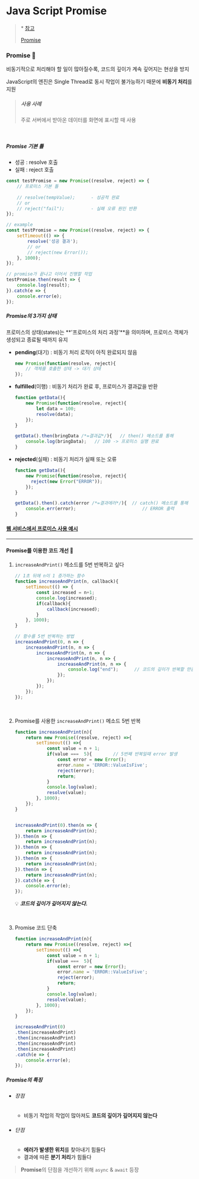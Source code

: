 # Java Script Promise

> \* [참고](https://learnjs.vlpt.us/async/)
>
> [Promise](https://joshua1988.github.io/web-development/javascript/promise-for-beginners/)

### Promise 🧲

비동기적으로 처리해야 할 일이 많아질수록, 코드의 깊이가 계속 깊어지는 현상을 방지

JavaScript의 엔진은 Single Thread로 동시 작업이 불가능하기 때문에 **비동기 처리**를 지원

> ##### 사용 사례
>
> 주로 서버에서 받아온 데이터를 화면에 표시할 때 사용

<br>

##### Promise 기본 틀

- 성공 : resolve 호출
- 실패 : reject 호출

```javascript
const testPromise = new Promise((resolve, reject) => {
    // 프로미스 기본 틀
    
    // resolve(tempValue); 		- 성공적 완료
    // or
    // reject("fail");			- 실패 오류 원인 반환
});

// example
const testPromise = new Promise((resolve, reject) => {
    setTimeout(() => {
        resolve('성공 결과');
        // or
        // reject(new Error());
    }, 1000);
});

// promise가 끝나고 이어서 진행할 작업
testPromise.then(result => {
    console.log(result);
}).catch(e => {
    console.error(e);
});
```



##### Promise의 3가지 상태

프로미스의 상태(states)는 **'프로미스의 처리 과정'**을 의미하며, 프로미스 객체가 생성되고 종료될 때까지 유지

- **pending**(대기) : 비동기 처리 로직이 아직 완료되지 않음

  ```javascript
  new Promise(function(resolve, reject){
      // 객체를 호출한 상태 -> 대기 상태
  });
  ```

- **fulfilled**(이행) : 비동기 처리가 완료 후, 프로미스가 결과값을 반환

  ```javascript
  function getData(){
      new Promise(function(resolve, reject){
          let data = 100;
          resolve(data);
      });
  }
  
  getData().then(bringData /*=결과값*/){	// then() 메소드를 통해
      console.log(bringData);	// 100 -> 프로미스 실행 완료
  }
  ```

- **rejected**(실패) : 비동기 처리가 실패 또는 오류

  ```javascript
  function getData(){
      new Promise(function(resolve, reject){
  		reject(new Error("ERROR"));
      });
  }
  
  getData().then().catch(error /*=결과에러*/){	// catch() 메소드를 통해
      console.err(error);						  // ERROR 출력
  }
  ```
  
  

#### [웹 서비스에서 프로미스 사용 예시](https://joshua1988.github.io/web-development/javascript/promise-for-beginners/#%EC%8B%A4%EB%AC%B4%EC%97%90%EC%84%9C-%EC%9E%88%EC%9D%84-%EB%B2%95%ED%95%9C-%ED%94%84%EB%A1%9C%EB%AF%B8%EC%8A%A4-%EC%97%B0%EA%B2%B0-%EC%82%AC%EB%A1%80)

---



#### Promise를 이용한 코드 개선 🧲

1. `increaseAndPrint()` 메소드를 5번 반복하고 싶다

   ```javascript
   // 1초 뒤에 n이 1 증가하는 함수
   function increaseAndPrint(n, callback){
       setTimeout(() => {
           const increased = n+1;
           console.log(increased);
           if(callback){
               callback(increased);
           }
       }, 1000);
   }
   
   // 함수를 5번 반복하는 방법
   increaseAndPrint(0, n => {
       increaseAndPrint(n, n => {
           increaseAndPrint(n, n => {
               increaseAndPrint(n, n => {
                   increaseAndPrint(n, n => {
                       console.log("end");		// 코드의 깊이가 반복할 만큼 깊어진다..
                   });
               });
           });
       });
   });
   ```

   <br>

2. Promise를 사용한 `increaseAndPrint()` 메소드 5번 반복

   ``` javascript
   function increaseAndPrint(n){
       return new Promise((resolve, reject) =>{
           setTimeout(() =>{
               const value = n + 1;
               if(value ===  5){		// 5번째 반복일때 error 발생
                   const error = new Error();
                   error.name = 'ERROR::ValueIsFive';
                   reject(error);		
                   return;
               }
               console.log(value);
               resolve(value);
           }, 1000);
       });
   }
   
   
   increaseAndPrint(0).then(n => {
       return increaseAndPrint(n);
   }).then(n => {
       return increaseAndPrint(n);
   }).then(n => {
       return increaseAndPrint(n);
   }).then(n => {
       return increaseAndPrint(n);
   }).then(n => {
       return increaseAndPrint(n);
   }).catch(e => {
       console.error(e);
   });
   ```

   :bulb: ***코드의 깊이가 깊어지지 않는다.***

   <br>

3. Promise 코드 단축

   ```javascript
   function increaseAndPrint(n){
       return new Promise((resolve, reject) =>{
           setTimeout(() =>{
               const value = n + 1;
               if(value ===  5){
                   const error = new Error();
                   error.name = 'ERROR::ValueIsFive';
                   reject(error);
                   return;
               }
               console.log(value);
               resolve(value);
           }, 1000);
       });
   }
   
   increaseAndPrint(0)
   .then(increaseAndPrint)
   .then(increaseAndPrint)
   .then(increaseAndPrint)
   .then(increaseAndPrint)
   .catch(e => {
       console.error(e);
   });
   ```

   

##### Promise의 특징 

- ###### 장점

  - 비동기 작업의 작업이 많아져도 **코드의 깊이가 깊어지지 않는다**

- ###### 단점

  - **에러가 발생한 위치**를 찾아내기 힘들다
  - 결과에 따른 **분기 처리**가 힘들다



> **Promise**의 단점을 개선하기 위해 `async` & `await` 등장